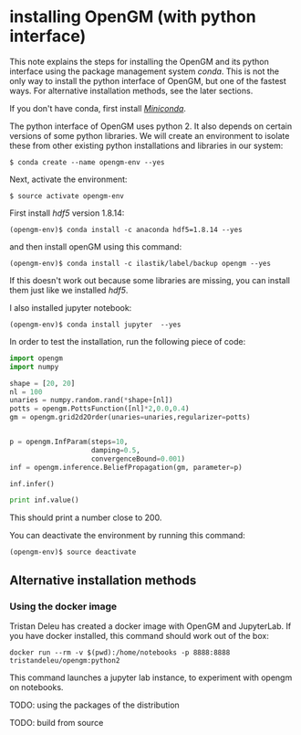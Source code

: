 # installing OpenGM (with python interface)



This note explains the steps for installing the OpenGM and its python interface using the package management system *conda*. This is not the only way to install the python interface of OpenGM, but one of the fastest ways. For alternative installation methods, see the later sections.  

If you don't have conda, first install [*Miniconda*](https://conda.io/en/latest/miniconda.html). 

The python interface of OpenGM uses python 2. It also depends on certain versions of some python libraries. We will create an environment to isolate these from other existing python installations and libraries in our system:

```
$ conda create --name opengm-env --yes
```

Next, activate the environment:

```
$ source activate opengm-env
```

First install *hdf5* version 1.8.14:

```
(opengm-env)$ conda install -c anaconda hdf5=1.8.14 --yes
```

and then install openGM using this command:

```
(opengm-env)$ conda install -c ilastik/label/backup opengm --yes
```

If this doesn't work out because some libraries are missing, you can install them just like we installed *hdf5*. 

I also installed jupyter notebook:

```
(opengm-env)$ conda install jupyter  --yes
```



In order to test the installation, run the following piece of code:

```python
import opengm
import numpy

shape = [20, 20]
nl = 100
unaries = numpy.random.rand(*shape+[nl])
potts = opengm.PottsFunction([nl]*2,0.0,0.4)
gm = opengm.grid2d2Order(unaries=unaries,regularizer=potts)


p = opengm.InfParam(steps=10,
                    damping=0.5,
                    convergenceBound=0.001)
inf = opengm.inference.BeliefPropagation(gm, parameter=p)

inf.infer()

print inf.value()
```

This should print a number close to 200. 



You can deactivate the environment by running this command:

```
(opengm-env)$ source deactivate
```



## Alternative installation methods

### Using the docker image

Tristan Deleu has created a docker image with OpenGM and JupyterLab. If you have docker installed, this command should work out of the box: 

```
docker run --rm -v $(pwd):/home/notebooks -p 8888:8888 tristandeleu/opengm:python2
```

This command launches a jupyter lab instance, to experiment with opengm on notebooks. 



TODO: using the packages of the distribution

TODO: build from source